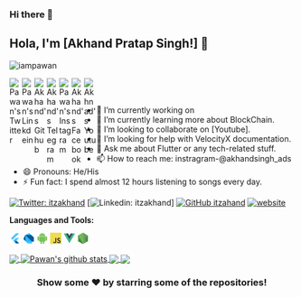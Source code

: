### Hi there 👋

## Hola, I'm [Akhand Pratap Singh!] 👋

<p align="left"> <img src="https://komarev.com/ghpvc/?username=iampawan&label=Views&color=blue&style=plastic" alt="iampawan" /> </p>

<a href="https://twitter.com/@AkhandP00857965">
  <img align="left" alt="Pawan's Twitter" width="22px" src="https://cdn.jsdelivr.net/npm/simple-icons@v3/icons/twitter.svg" />
</a>
<a href="https://linkedin.com/in/">
  <img align="left" alt="Pawan's Linkdein" width="22px" src="https://cdn.jsdelivr.net/npm/simple-icons@v3/icons/linkedin.svg" />
</a>
<a href="https://github.com/itzakhand">
  <img align="left" alt="Akhand's Github" width="22px" src="https://cdn.jsdelivr.net/npm/simple-icons@v3/icons/github.svg" />
</a>
<a href="https://t.me/@akhandsingh_ads">
  <img align="left" alt="Akhand's Telegram" width="22px" src="https://cdn.jsdelivr.net/npm/simple-icons@v3/icons/telegram.svg" />
</a>
<a href="https://instagram.com/akhandsingh_ads/">
  <img align="left" alt="Pawan's Instagram" width="22px" src="https://cdn.jsdelivr.net/npm/simple-icons@v3/icons/instagram.svg" />
</a>
<a href="https://www.facebook.com//">
  <img align="left" alt="Akhand's Facebook" width="22px" src="https://cdn.jsdelivr.net/npm/simple-icons@v3/icons/facebook.svg" />
</a>
<a href="https://www.youtube.com/mtechviral/">
  <img align="left" alt="Akhnad's Youtube" width="22px" src="https://cdn.jsdelivr.net/npm/simple-icons@v3/icons/youtube.svg" />
</a>

<br/>
<br/>


- 🔭 I’m currently working on 
- 🌱 I’m currently learning more about BlockChain.
- 👯 I’m looking to collaborate on [Youtube].
- 🤔 I’m looking for help with VelocityX documentation.
- 💬 Ask me about Flutter or any tech-related stuff.
- 📫 How to reach me: instragram-@akhandsingh_ads
- 😄 Pronouns: He/His
- ⚡ Fun fact: I spend almost 12 hours listening to songs every day.

[![Twitter: itzakhand](https://img.shields.io/twitter/follow/imthepk?style=social)](https://twitter.com/@AkhandP00857965)
[![Linkedin: itzakhand](https://img.shields.io/badge/-imthepk-blue?style=flat-square&logo=Linkedin&logoColor=white&link=https://www.linkedin.com/in/imthepk/)]
[![GitHub itzahand](https://img.shields.io/github/followers/iampawan?label=follow&style=social)](https://github.com/itzakhand)
[![website](https://img.shields.io/badge/PortfolioWebsite-pawan.live-2648ff?style=flat-square&logo=google-chrome)](https://cse-bbs.netlify.app/)


**Languages and Tools:**  

<code><img height="20" src="https://raw.githubusercontent.com/github/explore/80688e429a7d4ef2fca1e82350fe8e3517d3494d/topics/flutter/flutter.png"></code>
<code><img height="20" src="https://raw.githubusercontent.com/github/explore/80688e429a7d4ef2fca1e82350fe8e3517d3494d/topics/dart/dart.png"></code>
<code><img height="20" src="https://raw.githubusercontent.com/github/explore/80688e429a7d4ef2fca1e82350fe8e3517d3494d/topics/android/android.png"></code>
<code><img height="20" src="https://raw.githubusercontent.com/github/explore/80688e429a7d4ef2fca1e82350fe8e3517d3494d/topics/javascript/javascript.png"></code>
<code><img height="20" src="https://raw.githubusercontent.com/github/explore/80688e429a7d4ef2fca1e82350fe8e3517d3494d/topics/vue/vue.png"></code>
<code><img height="20" src="https://raw.githubusercontent.com/github/explore/80688e429a7d4ef2fca1e82350fe8e3517d3494d/topics/nodejs/nodejs.png"></code>    

<a href="https://github.com/iampawan">
  <img align="center" src="https://github-readme-stats.vercel.app/api/top-langs/?username=iampawan&theme=light&hide_langs_below=1" />
</a>
<a href="https://github.com/iampawan">
 <img align="center" src="https://github-readme-stats.vercel.app/api?username=iampawan&show_icons=true&theme=light&line_height=27" alt="Pawan's github stats"/>
</a>
<a href="https://github.com/iampawan/FlutterExampleApps">
  <img align="center" src="https://github.com/itzakhand/py-matrix-calculator" />

</a>
<a href="https://github.com/iampawan/VelocityX">
 <img align="center" src="https://github.com/itzakhand/insta-dp-downloader" />
</a>

<div align="center">

### Show some ❤️ by starring some of the repositories!

</div>
